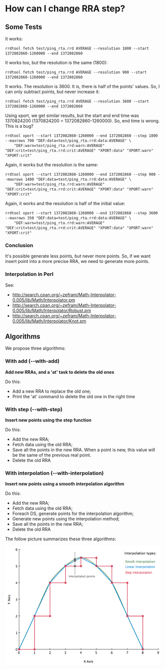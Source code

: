 How can I change RRA step?
==========================

Some Tests
----------

It works:

    rrdtool fetch test/ping_rta.rrd AVERAGE --resolution 1800 --start 1372082860-1260000 --end 1372082860

It works too, but the resolution is the same (1800):

    rrdtool fetch test/ping_rta.rrd AVERAGE --resolution 900 --start 1372082860-1260000 --end 1372082860

It works. The resolution is 3600. It is, there is half of the points' values. So, I can only subtract points, but never increase it:

    rrdtool fetch test/ping_rta.rrd AVERAGE --resolution 3600 --start 1372082860-1260000 --end 1372082860

Using xport, we get similar results, but the start and end time was 1370824200 (1370824200 = 1372082860-1260000). So, end time is wrong. This is a bug?

    rrdtool xport --start 1372082860-1260000 --end 1372082860 --step 1800 --maxrows 700 "DEF:data=test/ping_rta.rrd:data:AVERAGE" \
        "DEF:warn=test/ping_rta.rrd:warn:AVERAGE" "DEF:crit=test/ping_rta.rrd:crit:AVERAGE" "XPORT:data" "XPORT:warn" "XPORT:crit"

Again, it works but the resolution is the same:

    rrdtool xport --start 1372082860-1260000 --end 1372082860 --step 900 --maxrows 1400 "DEF:data=test/ping_rta.rrd:data:AVERAGE" \
        "DEF:warn=test/ping_rta.rrd:warn:AVERAGE" "DEF:crit=test/ping_rta.rrd:crit:AVERAGE" "XPORT:data" "XPORT:warn" "XPORT:crit"

Again, it works and the resolution is half of the initial value:

    rrdtool xport --start 1372082860-1260000 --end 1372082860 --step 3600 --maxrows 350 "DEF:data=test/ping_rta.rrd:data:AVERAGE" \
        "DEF:warn=test/ping_rta.rrd:warn:AVERAGE" "DEF:crit=test/ping_rta.rrd:crit:AVERAGE" "XPORT:data" "XPORT:warn" "XPORT:crit"


### Conclusion

It's possible generate less points, but never more points. So, if we want insert point into a more precise RRA, we need to generate more points.


### Interpolation in Perl

See:

- http://search.cpan.org/~zefram/Math-Interpolator-0.005/lib/Math/Interpolator.pm
- http://search.cpan.org/~zefram/Math-Interpolator-0.005/lib/Math/Interpolator/Robust.pm
- http://search.cpan.org/~zefram/Math-Interpolator-0.005/lib/Math/Interpolator/Knot.pm


Algorithms
----------

We propose three algorithms:


### With add (--with-add)

**Add new RRAs, and a 'at' task to delete the old ones**

Do this:

- Add a new RRA to replace the old one;
- Print the 'at' command to delete the old one in the right time


### With step (--with-step)

**Insert new points using the step function**

Do this:

- Add the new RRA;
- Fetch data using the old RRA;
- Save all the points in the new RRA. When a point is new, this value will be the same of the previous real point.
- Delete the old RRA


### With interpolation (--with-interpolation)

**Insert new points using a smooth interpolation algorithm**

Do this:

- Add the new RRA;
- Fetch data using the old RRA;
- Foreach DS, generate points for the interpolation algorithm;
- Generate new points using the interpolation method;
- Save all the points in the new RRA;
- Delete the old RRA

The follow picture summarizes these three algorithms:

![Interpolation types](interpolation.png "Interpolation types")

